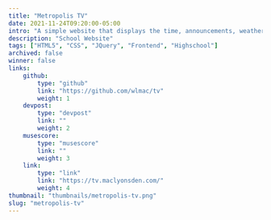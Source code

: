 ```yaml
---
title: "Metropolis TV"
date: 2021-11-24T09:20:00-05:00
intro: "A simple website that displays the time, announcements, weather, and schedule on the TV outside the office."
description: "School Website"
tags: ["HTML5", "CSS", "JQuery", "Frontend", "Highschool"]
archived: false
winner: false
links: 
    github: 
        type: "github"
        link: "https://github.com/wlmac/tv"
        weight: 1
    devpost:
        type: "devpost"
        link: ""
        weight: 2
    musescore:
        type: "musescore"
        link: ""
        weight: 3
    link:
        type: "link"
        link: "https://tv.maclyonsden.com/"
        weight: 4
thumbnail: "thumbnails/metropolis-tv.png"
slug: "metropolis-tv"
---
```


